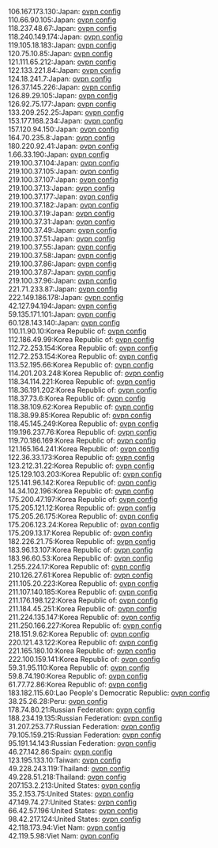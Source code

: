 106.167.173.130:Japan: [ovpn config](vpn/106_167_173_130.ovpn)  
110.66.90.105:Japan: [ovpn config](vpn/110_66_90_105.ovpn)  
118.237.48.67:Japan: [ovpn config](vpn/118_237_48_67.ovpn)  
118.240.149.174:Japan: [ovpn config](vpn/118_240_149_174.ovpn)  
119.105.18.183:Japan: [ovpn config](vpn/119_105_18_183.ovpn)  
120.75.10.85:Japan: [ovpn config](vpn/120_75_10_85.ovpn)  
121.111.65.212:Japan: [ovpn config](vpn/121_111_65_212.ovpn)  
122.133.221.84:Japan: [ovpn config](vpn/122_133_221_84.ovpn)  
124.18.241.7:Japan: [ovpn config](vpn/124_18_241_7.ovpn)  
126.37.145.226:Japan: [ovpn config](vpn/126_37_145_226.ovpn)  
126.89.29.105:Japan: [ovpn config](vpn/126_89_29_105.ovpn)  
126.92.75.177:Japan: [ovpn config](vpn/126_92_75_177.ovpn)  
133.209.252.25:Japan: [ovpn config](vpn/133_209_252_25.ovpn)  
153.177.168.234:Japan: [ovpn config](vpn/153_177_168_234.ovpn)  
157.120.94.150:Japan: [ovpn config](vpn/157_120_94_150.ovpn)  
164.70.235.8:Japan: [ovpn config](vpn/164_70_235_8.ovpn)  
180.220.92.41:Japan: [ovpn config](vpn/180_220_92_41.ovpn)  
1.66.33.190:Japan: [ovpn config](vpn/1_66_33_190.ovpn)  
219.100.37.104:Japan: [ovpn config](vpn/219_100_37_104.ovpn)  
219.100.37.105:Japan: [ovpn config](vpn/219_100_37_105.ovpn)  
219.100.37.107:Japan: [ovpn config](vpn/219_100_37_107.ovpn)  
219.100.37.13:Japan: [ovpn config](vpn/219_100_37_13.ovpn)  
219.100.37.177:Japan: [ovpn config](vpn/219_100_37_177.ovpn)  
219.100.37.182:Japan: [ovpn config](vpn/219_100_37_182.ovpn)  
219.100.37.19:Japan: [ovpn config](vpn/219_100_37_19.ovpn)  
219.100.37.31:Japan: [ovpn config](vpn/219_100_37_31.ovpn)  
219.100.37.49:Japan: [ovpn config](vpn/219_100_37_49.ovpn)  
219.100.37.51:Japan: [ovpn config](vpn/219_100_37_51.ovpn)  
219.100.37.55:Japan: [ovpn config](vpn/219_100_37_55.ovpn)  
219.100.37.58:Japan: [ovpn config](vpn/219_100_37_58.ovpn)  
219.100.37.86:Japan: [ovpn config](vpn/219_100_37_86.ovpn)  
219.100.37.87:Japan: [ovpn config](vpn/219_100_37_87.ovpn)  
219.100.37.96:Japan: [ovpn config](vpn/219_100_37_96.ovpn)  
221.71.233.87:Japan: [ovpn config](vpn/221_71_233_87.ovpn)  
222.149.186.178:Japan: [ovpn config](vpn/222_149_186_178.ovpn)  
42.127.94.194:Japan: [ovpn config](vpn/42_127_94_194.ovpn)  
59.135.171.101:Japan: [ovpn config](vpn/59_135_171_101.ovpn)  
60.128.143.140:Japan: [ovpn config](vpn/60_128_143_140.ovpn)  
110.11.90.10:Korea Republic of: [ovpn config](vpn/110_11_90_10.ovpn)  
112.186.49.99:Korea Republic of: [ovpn config](vpn/112_186_49_99.ovpn)  
112.72.253.154:Korea Republic of: [ovpn config](vpn/112_72_253_154.ovpn)  
112.72.253.154:Korea Republic of: [ovpn config](vpn/112_72_253_154.ovpn)  
113.52.195.66:Korea Republic of: [ovpn config](vpn/113_52_195_66.ovpn)  
114.201.203.248:Korea Republic of: [ovpn config](vpn/114_201_203_248.ovpn)  
118.34.114.221:Korea Republic of: [ovpn config](vpn/118_34_114_221.ovpn)  
118.36.191.202:Korea Republic of: [ovpn config](vpn/118_36_191_202.ovpn)  
118.37.73.6:Korea Republic of: [ovpn config](vpn/118_37_73_6.ovpn)  
118.38.109.62:Korea Republic of: [ovpn config](vpn/118_38_109_62.ovpn)  
118.38.99.85:Korea Republic of: [ovpn config](vpn/118_38_99_85.ovpn)  
118.45.145.249:Korea Republic of: [ovpn config](vpn/118_45_145_249.ovpn)  
119.196.237.76:Korea Republic of: [ovpn config](vpn/119_196_237_76.ovpn)  
119.70.186.169:Korea Republic of: [ovpn config](vpn/119_70_186_169.ovpn)  
121.165.164.241:Korea Republic of: [ovpn config](vpn/121_165_164_241.ovpn)  
122.36.33.173:Korea Republic of: [ovpn config](vpn/122_36_33_173.ovpn)  
123.212.31.22:Korea Republic of: [ovpn config](vpn/123_212_31_22.ovpn)  
125.129.103.203:Korea Republic of: [ovpn config](vpn/125_129_103_203.ovpn)  
125.141.96.142:Korea Republic of: [ovpn config](vpn/125_141_96_142.ovpn)  
14.34.102.196:Korea Republic of: [ovpn config](vpn/14_34_102_196.ovpn)  
175.200.47.197:Korea Republic of: [ovpn config](vpn/175_200_47_197.ovpn)  
175.205.121.12:Korea Republic of: [ovpn config](vpn/175_205_121_12.ovpn)  
175.205.26.175:Korea Republic of: [ovpn config](vpn/175_205_26_175.ovpn)  
175.206.123.24:Korea Republic of: [ovpn config](vpn/175_206_123_24.ovpn)  
175.209.13.17:Korea Republic of: [ovpn config](vpn/175_209_13_17.ovpn)  
182.226.21.75:Korea Republic of: [ovpn config](vpn/182_226_21_75.ovpn)  
183.96.13.107:Korea Republic of: [ovpn config](vpn/183_96_13_107.ovpn)  
183.96.60.53:Korea Republic of: [ovpn config](vpn/183_96_60_53.ovpn)  
1.255.224.17:Korea Republic of: [ovpn config](vpn/1_255_224_17.ovpn)  
210.126.27.61:Korea Republic of: [ovpn config](vpn/210_126_27_61.ovpn)  
211.105.20.223:Korea Republic of: [ovpn config](vpn/211_105_20_223.ovpn)  
211.107.140.185:Korea Republic of: [ovpn config](vpn/211_107_140_185.ovpn)  
211.176.198.122:Korea Republic of: [ovpn config](vpn/211_176_198_122.ovpn)  
211.184.45.251:Korea Republic of: [ovpn config](vpn/211_184_45_251.ovpn)  
211.224.135.147:Korea Republic of: [ovpn config](vpn/211_224_135_147.ovpn)  
211.250.166.227:Korea Republic of: [ovpn config](vpn/211_250_166_227.ovpn)  
218.151.9.62:Korea Republic of: [ovpn config](vpn/218_151_9_62.ovpn)  
220.121.43.122:Korea Republic of: [ovpn config](vpn/220_121_43_122.ovpn)  
221.165.180.10:Korea Republic of: [ovpn config](vpn/221_165_180_10.ovpn)  
222.100.159.141:Korea Republic of: [ovpn config](vpn/222_100_159_141.ovpn)  
59.31.95.110:Korea Republic of: [ovpn config](vpn/59_31_95_110.ovpn)  
59.8.74.190:Korea Republic of: [ovpn config](vpn/59_8_74_190.ovpn)  
61.77.72.86:Korea Republic of: [ovpn config](vpn/61_77_72_86.ovpn)  
183.182.115.60:Lao People's Democratic Republic: [ovpn config](vpn/183_182_115_60.ovpn)  
38.25.26.28:Peru: [ovpn config](vpn/38_25_26_28.ovpn)  
178.74.80.21:Russian Federation: [ovpn config](vpn/178_74_80_21.ovpn)  
188.234.19.135:Russian Federation: [ovpn config](vpn/188_234_19_135.ovpn)  
31.207.253.77:Russian Federation: [ovpn config](vpn/31_207_253_77.ovpn)  
79.105.159.215:Russian Federation: [ovpn config](vpn/79_105_159_215.ovpn)  
95.191.14.143:Russian Federation: [ovpn config](vpn/95_191_14_143.ovpn)  
46.27.142.86:Spain: [ovpn config](vpn/46_27_142_86.ovpn)  
123.195.133.10:Taiwan: [ovpn config](vpn/123_195_133_10.ovpn)  
49.228.243.119:Thailand: [ovpn config](vpn/49_228_243_119.ovpn)  
49.228.51.218:Thailand: [ovpn config](vpn/49_228_51_218.ovpn)  
207.153.2.213:United States: [ovpn config](vpn/207_153_2_213.ovpn)  
35.2.153.75:United States: [ovpn config](vpn/35_2_153_75.ovpn)  
47.149.74.27:United States: [ovpn config](vpn/47_149_74_27.ovpn)  
66.42.57.196:United States: [ovpn config](vpn/66_42_57_196.ovpn)  
98.42.217.124:United States: [ovpn config](vpn/98_42_217_124.ovpn)  
42.118.173.94:Viet Nam: [ovpn config](vpn/42_118_173_94.ovpn)  
42.119.5.98:Viet Nam: [ovpn config](vpn/42_119_5_98.ovpn)  
